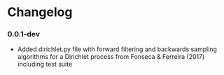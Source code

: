 Changelog
=========

### 0.0.1-dev

- Added dirichlet.py file with forward filtering and backwards sampling
  algorithms for a Dirichlet process from Fonseca & Ferreira (2017)
  including test suite
